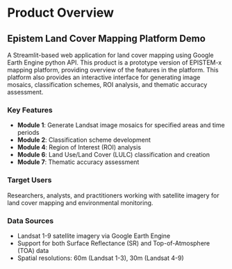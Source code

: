 # Product Overview

## Epistem Land Cover Mapping Platform Demo

A Streamlit-based web application for land cover mapping using Google Earth Engine python API. This product is a prototype version of EPISTEM-x mapping platform, providing overview of the features in the platform. This platform also provides an interactive interface for generating image mosaics, classification schemes, ROI analysis, and thematic accuracy assessment. 

### Key Features
- **Module 1**: Generate Landsat image mosaics for specified areas and time periods
- **Module 2**: Classification scheme development
- **Module 4**: Region of Interest (ROI) analysis  
- **Module 6**: Land Use/Land Cover (LULC) classification and creation
- **Module 7**: Thematic accuracy assessment

### Target Users
Researchers, analysts, and practitioners working with satellite imagery for land cover mapping and environmental monitoring.

### Data Sources
- Landsat 1-9 satellite imagery via Google Earth Engine
- Support for both Surface Reflectance (SR) and Top-of-Atmosphere (TOA) data
- Spatial resolutions: 60m (Landsat 1-3), 30m (Landsat 4-9)